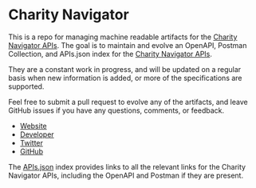 # Charity NavigatorThis is a repo for managing machine readable artifacts for the [Charity Navigator APIs](https://www.charitynavigator.org). The goal is to maintain and evolve an OpenAPI, Postman Collection, and APIs.json index for the [Charity Navigator APIs](https://www.charitynavigator.org).They are a constant work in progress, and will be updated on a regular basis when new information is added, or more of the specifications are supported.Feel free to submit a pull request to evolve any of the artifacts, and leave GitHub issues if you have any questions, comments, or feedback.- [Website](https://www.charitynavigator.org)- [Developer](https://www.charitynavigator.org)- [Twitter](https://twitter.com/CharityNav)- [GitHub](https://github.com/CharityNavigator)The [APIs.json](https://github.com/api-evangelist/charity-navigator/blob/master/apis.json) index provides links to all the relevant links for the Charity Navigator APIs, including the OpenAPI and Postman if they are present.